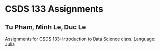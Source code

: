 # CSDS 133 Assignments
## Tu Pham, Minh Le, Duc Le

Assignments for CSDS 133: Introduction to Data Science class.
Language: Julia
